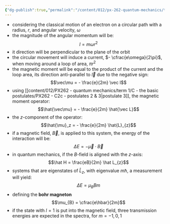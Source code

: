 ```yaml
---
{"dg-publish":true,"permalink":"/content/012/px-262-quantum-mechanics/term-1/g-additional-interactions/px-262-g1-particle-with-angular-momentum-in-magnetic-field/","noteIcon":"1","created":"2025-08-27T13:14:15.903+01:00","updated":"2024-12-19T17:50:41.000+00:00"}
---
```


- considering the classical motion of an electron on a circular path with a radius, $r$, and angular velocity, $\omega$
- the magnitude of the angular momentum will be: 
$$l = m\omega r^{2}$$
- it direction will be perpendicular to the plane of the orbit
- the circular movement will induce a current, $- \cfrac{e\omega}{2\pi}$, when moving around a loop of area, $\pi r^{2}$
- the magnetic moment will be equal to the product of the current and the loop area, its direction anti-parallel to $\vec l$ due to the negative sign: 
  $$\vec\mu = - \frac{e}{2m} \vec l$$
- using [[content/012/PX262 - quantum mechanics/term 1/C - the basic postulates/PX262 - C2c - postulates 2 & 3\|postulate 3]], the magnetic moment operator: 
  $$\hat{\vec\mu} = - \frac{e}{2m} \hat{\vec L}$$
- the $z$-component of the operator: 
  $$\hat{\mu}_z = - \frac{e}{2m} \hat{L}_{z}$$
- if a magnetic field, $\vec B$, is applied to this system, the energy of the interaction will be:
$$\Delta E = -\vec\mu \cdot \vec B$$
- in quantum mechanics, if the $B$-field is aligned with the $z$-axis: 
  $$\hat H = \frac{eB}{2m} \hat L_{z}$$
- systems that are eigenstates of $\hat L_z$, with eigenvalue $m\hbar$, a measurement will yield: 
  $$\Delta E = \mu_{B}Bm$$
- defining the **bohr magneton**
$$\mu_{B} = \cfrac{e\hbar}{2m}$$
- if the state with $l=1$ is put into the magnetic field, three transmission energies are expected in the spectra, for $m=-1,0,1$
